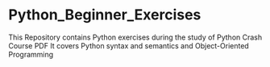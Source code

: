 # Python_Beginner_Exercises
This Repository contains Python exercises during the study of Python Crash Course PDF It covers Python syntax and semantics and Object-Oriented Programming
